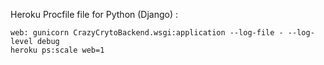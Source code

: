Heroku Procfile file for Python (Django) :
```
web: gunicorn CrazyCrytoBackend.wsgi:application --log-file - --log-level debug
heroku ps:scale web=1
```
